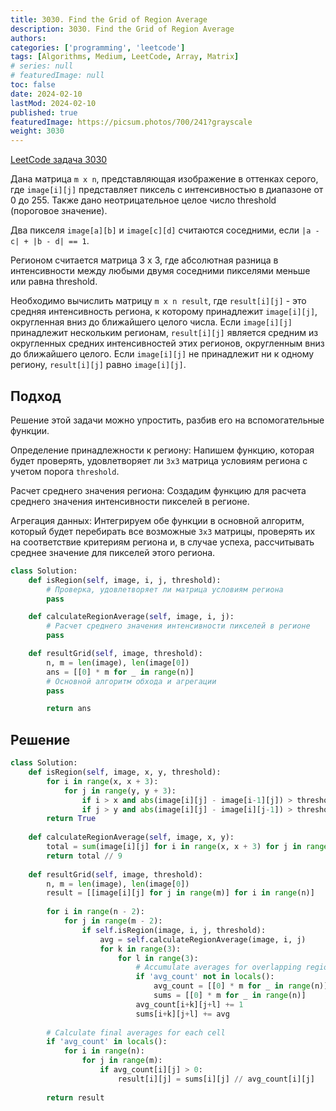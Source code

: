 ```yaml
---
title: 3030. Find the Grid of Region Average
description: 3030. Find the Grid of Region Average
authors:
categories: ['programming', 'leetcode']
tags: [Algorithms, Medium, LeetCode, Array, Matrix]
# series: null
# featuredImage: null
toc: false
date: 2024-02-10
lastMod: 2024-02-10
published: true
featuredImage: https://picsum.photos/700/241?grayscale
weight: 3030
---
```


[LeetCode задача 3030](https://leetcode.com/problems/find-the-grid-of-region-average/description/)

Дана матрица `m x n`, представляющая изображение в оттенках серого, где `image[i][j]` представляет пиксель с интенсивностью в диапазоне от 0 до 255. Также дано неотрицательное целое число threshold (пороговое значение).

Два пикселя `image[a][b]` и `image[c][d]` считаются соседними, если `|a - c| + |b - d| == 1`.

Регионом считается матрица 3 x 3, где абсолютная разница в интенсивности между любыми двумя соседними пикселями меньше или равна threshold.

Необходимо вычислить матрицу `m x n result`, где `result[i][j]` - это средняя интенсивность региона, к которому принадлежит `image[i][j]`, округленная вниз до ближайшего целого числа. Если `image[i][j]` принадлежит нескольким регионам, `result[i][j]` является средним из округленных средних интенсивностей этих регионов, округленным вниз до ближайшего целого. Если `image[i][j]` не принадлежит ни к одному региону, `result[i][j]` равно `image[i][j]`.

## Подход

Решение этой задачи можно упростить, разбив его на вспомогательные функции.

Определение принадлежности к региону: Напишем функцию, которая будет проверять, удовлетворяет ли `3x3` матрица условиям региона с учетом порога `threshold`.

Расчет среднего значения региона: Создадим функцию для расчета среднего значения интенсивности пикселей в регионе.

Агрегация данных: Интегрируем обе функции в основной алгоритм, который будет перебирать все возможные `3x3` матрицы, проверять их на соответствие критериям региона и, в случае успеха, рассчитывать среднее значение для пикселей этого региона.

```python
class Solution:
    def isRegion(self, image, i, j, threshold):
        # Проверка, удовлетворяет ли матрица условиям региона
        pass

    def calculateRegionAverage(self, image, i, j):
        # Расчет среднего значения интенсивности пикселей в регионе
        pass

    def resultGrid(self, image, threshold):
        n, m = len(image), len(image[0])
        ans = [[0] * m for _ in range(n)]
        # Основной алгоритм обхода и агрегации
        pass

        return ans
```

## Решение

```python
class Solution:
    def isRegion(self, image, x, y, threshold):
        for i in range(x, x + 3):
            for j in range(y, y + 3):
                if i > x and abs(image[i][j] - image[i-1][j]) > threshold: return False
                if j > y and abs(image[i][j] - image[i][j-1]) > threshold: return False
        return True
    
    def calculateRegionAverage(self, image, x, y):
        total = sum(image[i][j] for i in range(x, x + 3) for j in range(y, y + 3))
        return total // 9
    
    def resultGrid(self, image, threshold):
        n, m = len(image), len(image[0])
        result = [[image[i][j] for j in range(m)] for i in range(n)]
        
        for i in range(n - 2):
            for j in range(m - 2):
                if self.isRegion(image, i, j, threshold):
                    avg = self.calculateRegionAverage(image, i, j)
                    for k in range(3):
                        for l in range(3):
                            # Accumulate averages for overlapping regions
                            if 'avg_count' not in locals():
                                avg_count = [[0] * m for _ in range(n)]
                                sums = [[0] * m for _ in range(n)]
                            avg_count[i+k][j+l] += 1
                            sums[i+k][j+l] += avg
        
        # Calculate final averages for each cell
        if 'avg_count' in locals():
            for i in range(n):
                for j in range(m):
                    if avg_count[i][j] > 0:
                        result[i][j] = sums[i][j] // avg_count[i][j]
        
        return result
```
